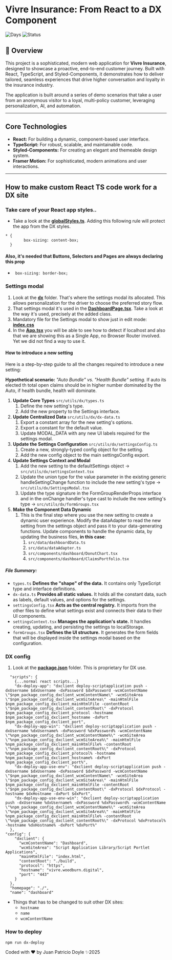# Vivre Insurance: From React to a DX Component

![Days](https://img.shields.io/static/v1?label=Working-Days&message=4&color=blue)
![Status](https://img.shields.io/static/v1?label=Done-Status&message=100%&color=green)
## 🚀 Overview

This project is a sophisticated, modern web application for **Vivre Insurance**, designed to showcase a proactive, end-to-end customer journey. Built with React, TypeScript, and Styled-Components, it demonstrates how to deliver tailored, seamless experiences that drive higher conversation and loyalty in the insurance industry.

The application is built around a series of demo scenarios that take a user from an anonymous visitor to a loyal, multi-policy customer, leveraging personalization, AI, and automation.

---

## Core Technologies

* **React:** For building a dynamic, component-based user interface.
* **TypeScript:** For robust, scalable, and maintainable code.
* **Styled-Components:** For creating an elegant and themeable design system.
* **Framer Motion:** For sophisticated, modern animations and user interactions.


---

## How to make custom React TS code work for a DX site

### Take care of your React app styles..

* Take a look at the **[globalStyles.ts](src/styles/globalStyles.ts)**. Adding this following rule will protect the app from the DX styles.

```
* {
        box-sizing: content-box;
  }
  ```

#### Also, it's needed that Buttons, Selectors and Pages are always declaring this prop

- ``` box-sizing: border-box;```

### Settings modal

1. Look at the **[dx](src/utils/dx)** folder. That's where the settings modal its allocated. This allows personalization for the driver to choose the preferred story flow.
2. That settings modal it's used in the **[DashboardPage.tsx](src/pages/DashboardPage.tsx)**. Take a look at the way it's used, precisely at the added class.
3. Mandatory file for the Settings modal to show just in edit mode: **[index.css](src/index.css)**
4. In the **[App.tsx](src/App.tsx)** you will be able to see how to detect if localhost and also that we are showing this as a Single App, no Browser Router involved. Yet we did not find a way to use it.

#### How to introduce a new setting

Here is a step-by-step guide to all the changes required to introduce a new setting:

**Hypothetical scenario:** _"Auto Bundle" vs. "Health Bundle" setting._ If auto its elected th total open claims should be in higher number dominated by the Auto, if health bundle, health will dominate.

1. **Update Core Types** `src/utils/dx/types.ts`
   1. Define the new setting's type. 
   2. Add the new property to the Settings interface.
2. **Update Centralized Data** `src/utils/dx/dx-data.ts`
   1. Export a constant array for the new setting's options.
   2. Export a constant for the default value.
   3. Update MODAL_DATA with any new UI labels required for the settings modal.
3. **Update the Settings Configuration** `src/utils/dx/settingsConfig.ts`
   1. Create a new, strongly-typed config object for the setting.
   2. Add the new config object to the main settingsConfig export.
4. **Update Settings Context and Modal**
   1. Add the new setting to the defaultSettings object -> `src/utils/dx/settingsContext.tsx`
   2. Update the union type for the value parameter in the existing generic handleSettingChange function to include the new setting's type -> `src/utils/dx/SettingsModal.tsx`
   3. Update the type signature in the FormGroupRenderProps interface and in the onChange handler's type cast to include the new setting's type -> `src/utils/dx/formGroups.tsx`
5. **Make the Component Data Dynamic**
   1. This is the final step where you use the new setting to create a dynamic user experience. Modify the dataAdapter to read the new setting from the settings object and pass it to your data-generating functions. Update components to handle the dynamic data, by updating the business files, **in this case**:
      1. `src/data/dashboardData.ts`
      2. `src/data/dataAdapter.ts`
      3. `src/components/dashboard/DonutChart.tsx`
      4. `src/components/dashboard/ClaimsPortfolio.tsx`

##### File Summary:

* `types.ts` **Defines the "shape" of the data.** It contains only TypeScript type and interface definitions.
* `dx-data.ts` **Provides all static values.** It holds all the constant data, such as labels, default values, and options for the settings.
* `settingsConfig.tsx` **Acts as the central registry.** It imports from the other files to define what settings exist and connects their data to their UI components.
* `settingsContext.tsx` **Manages the application's state.** It handles creating, updating, and persisting the settings to localStorage.
* `formGroups.tsx` **Defines the UI structure.** It generates the form fields that will be displayed inside the settings modal based on the configuration.


### DX config
1. Look at the **[package.json](package.json)** folder. This is proprietary for DX use.
```
  "scripts": {
    {...normal react scripts...}
    "dx-deploy-app": "dxclient deploy-scriptapplication push -dxUsername $dxUsername -dxPassword $dxPassword -wcmContentName \"$npm_package_config_dxclient_wcmContentName\" -wcmSiteArea \"$npm_package_config_dxclient_wcmSiteArea\" -mainHtmlFile $npm_package_config_dxclient_mainHtmlFile -contentRoot \"$npm_package_config_dxclient_contentRoot\" -dxProtocol $npm_package_config_dxclient_protocol -hostname $npm_package_config_dxclient_hostname -dxPort $npm_package_config_dxclient_port",
    "dx-deploy-app-win": "dxclient deploy-scriptapplication push -dxUsername %dxUsername% -dxPassword %dxPassword% -wcmContentName \"%npm_package_config_dxclient_wcmContentName%\" -wcmSiteArea \"%npm_package_config_dxclient_wcmSiteArea%\" -mainHtmlFile %npm_package_config_dxclient_mainHtmlFile% -contentRoot \"%npm_package_config_dxclient_contentRoot%\" -dxProtocol %npm_package_config_dxclient_protocol% -hostname %npm_package_config_dxclient_hostname% -dxPort %npm_package_config_dxclient_port%",
    "dx-deploy-app-use-env": "dxclient deploy-scriptapplication push -dxUsername $dxUsername -dxPassword $dxPassword -wcmContentName \"$npm_package_config_dxclient_wcmContentName\" -wcmSiteArea \"$npm_package_config_dxclient_wcmSiteArea\" -mainHtmlFile $npm_package_config_dxclient_mainHtmlFile -contentRoot \"$npm_package_config_dxclient_contentRoot\" -dxProtocol $dxProtocol -hostname $dxHostname -dxPort $dxPort",
    "dx-deploy-app-use-env-win": "dxclient deploy-scriptapplication push -dxUsername %dxUsername% -dxPassword %dxPassword% -wcmContentName \"%npm_package_config_dxclient_wcmContentName%\" -wcmSiteArea \"%npm_package_config_dxclient_wcmSiteArea%\" -mainHtmlFile %npm_package_config_dxclient_mainHtmlFile% -contentRoot \"%npm_package_config_dxclient_contentRoot%\" -dxProtocol %dxProtocol% -hostname %dxHostname% -dxPort %dxPort%"
  },
"config": {
    "dxclient": {
      "wcmContentName": "Dashboard",
      "wcmSiteArea": "Script Application Library/Script Portlet Applications",
      "mainHtmlFile": "index.html",
      "contentRoot": "./build",
      "protocol": "https",
      "hostname": "vivre.woodburn.digital",
      "port": "443"
    }
  },
  "homepage": "./",
  "name": "dashboard"
```
* Things that has to be changed to suit other DX sites:
  - ```hostname```
  - ```name```
  - ```wcmContentName```

### How to deploy

`npm run dx-deploy`

Coded with ❤️ by Juan Patricio Doyle ✨2025
